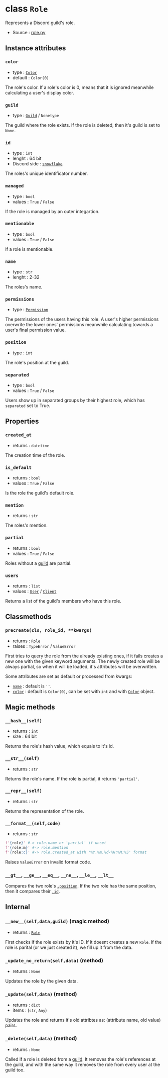 # class `Role`

Represents a Discord guild's role.

- Source : [role.py](https://github.com/HuyaneMatsu/hata/blob/master/hata/discord/role.py)

## Instance attributes

### `color`

- type : [`Color`](Color.md)
- default : `Color(0)`

The role's color. If a role's color is 0, means that it is ignored meanwhile
calculating a user's display color.

### `guild`

- type : [`Guild`](Guild.md) / `Nonetype`

The guild where the role exists. If the role is deleted, then it's guild is
set to `None`.

### `id`

- type : `int`
- lenght : 64 bit
- Discord side : [`snowflake`](https://github.com/discordapp/discord-api-docs/blob/master/docs/Reference.md#snowflakes)

The roles's unique identificator number.

### `managed`

- type : `bool`
- values : `True` / `False`

If the role is managed by an outer integartion.

### `mentionable`

- type : `bool`
- values : `True` / `False`

If a role is mentionable.

### `name`

- type : `str`
- lenght : 2-32

The roles's name.

### `permissions`

- type : [`Permission`](Permission.md)

The permissions of the users having this role. A user's higher permissions
overwrite the lower ones' permissions meanwhile calculating towards a user's
final permission value.

### `position`

- type : `int`

The role's position at the guild.

### `separated`

- type : `bool`
- values : `True` / `False`

Users show up in separated groups by their highest role, which has `separated`
set to True.

## Properties

### `created_at`

- returns : `datetime`

The creation time of the role.

### `is_default`

- returns : `bool`
- values : `True` / `False`

Is the role the guild's default role.

### `mention`

- returns : `str`

The roles's mention.

### `partial`

- returns : `bool`
- values : `True` / `False`

Roles without a  [guild](Guild.md) are partial.

### `users`

- returns : `list`
- values : [`User`](User.md) / [`Client`](Client.md)

Returns a list of the guild's members who have this role.

## Classmethods

### `precreate(cls, role_id, **kwargs)`

- returns : [`Role`](Role.md)
- raises : `TypeError` / `ValueError`

First tries to query the role from the already existing ones, if it fails
creates a new one with the given keyword arguments. The newly created role will
be always partial, so when it will be loaded, it's attributes will be
overwritten.

Some attributes are set as default or processed from kwargs:
- [`name`](#name) : default is `''`.
- [`color`](#color) : default is `Color(0)`, can be set with `int` and with
[`Color`](Color.md) object.


## Magic methods

### `__hash__(self)`

- returns : `int`
- size : 64 bit

Returns the role's hash value, which equals to it's id.

### `__str__(self)`

- returns : `str`

Returns the role's name. If the role is partial, it returns `'partial'`.

### `__repr__(self)`

- returns : `str`

Returns the representation of the role.

### `__format__(self,code)`

- returns : `str`

```python
f'{role}' #-> role.name or 'partial' if unset
f'{role:m}' #-> role.mention
f'{role:c}' #-> role.created_at with '%Y.%m.%d-%H:%M:%S' format
```

Raises `ValueError` on invalid format code.

### `__gt__`, `__ge__`, `__eq__`, `__ne__`, `__le__`, `__lt__`

Compares the two role's [`.position`](#position). If the two role has the same
position, then it compares their [`.id`](#id).

## Internal

### `__new__(self,data,guild)` (magic method)

- returns : [`Role`](Role.md)

First checks if the role exists by it's ID. If it doesnt creates a new `Role`.
If the role is parital (or we just created it), we fill up it from the data.

### `_update_no_return(self,data)` (method)

- returns : `None`

Updates the role by the given data.

### `_update(self,data)` (method)

- returns : `dict`
- items : (`str`, `Any`)

Updates the role and returns it's old attribtes as: (attribute name, old value)
pairs.

### `_delete(self,data)` (method)

- returns : `None`

Called if a role is deleted from a [guild](Guild.md). It removes the role's
references at the guild, and with the same way it removes the role from every
user at the guild too.
